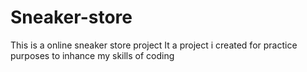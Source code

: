 # Sneaker-store
This is a  online sneaker store project 
It a project i created for practice purposes to inhance my skills of coding 
